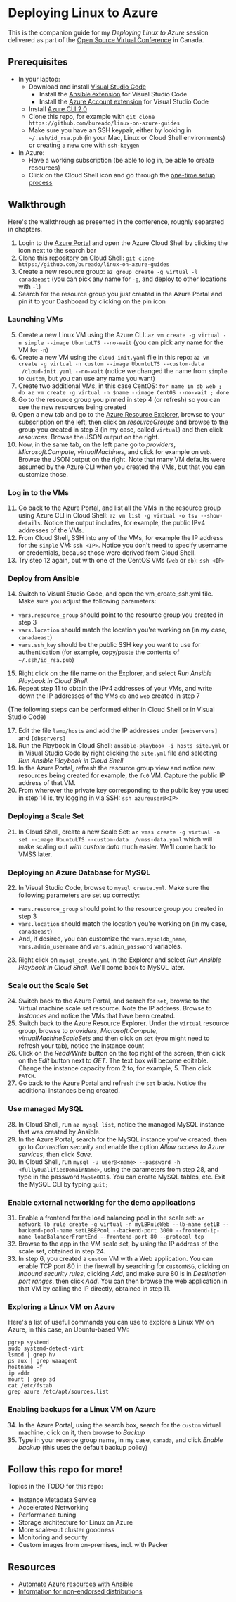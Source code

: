 # Deploying Linux to Azure

This is the companion guide for my *Deploying Linux to Azure* session delivered as part of the [Open Source Virtual Conference](https://info.microsoft.com/CA-AzureOSS-WBNR-FY19-07JUL-24-01OSS-Conference-MASTER-VIRTUAL-EVENT-PROGRAM.html) in Canada.

## Prerequisites

* In your laptop:
  * Download and install [Visual Studio Code](https://code.visualstudio.com/download)
    * Install the [Ansible extension](https://marketplace.visualstudio.com/items?itemName=vscoss.vscode-ansible) for Visual Studio Code
    * Install the [Azure Account extension](https://marketplace.visualstudio.com/items?itemName=ms-vscode.azure-account) for Visual Studio Code
  * Install [Azure CLI 2.0](https://docs.microsoft.com/en-us/cli/azure/install-azure-cli?view=azure-cli-latest)
  * Clone this repo, for example with `git clone https://github.com/bureado/linux-on-azure-guides`
  * Make sure you have an SSH keypair, either by looking in `~/.ssh/id_rsa.pub` (in your Mac, Linux or Cloud Shell environments) or creating a new one with `ssh-keygen`
* In Azure:
  * Have a working subscription (be able to log in, be able to create resources)
  * Click on the Cloud Shell icon and go through the [one-time setup process](https://docs.microsoft.com/en-us/azure/cloud-shell/quickstart)

## Walkthrough

Here's the walkthrough as presented in the conference, roughly separated in chapters.

1. Login to the [Azure Portal](https://portal.azure.com) and open the Azure Cloud Shell by clicking the icon next to the search bar
2. Clone this repository on Cloud Shell: `git clone https://github.com/bureado/linux-on-azure-guides`
3. Create a new resource group: `az group create -g virtual -l canadaeast` (you can pick any name for `-g`, and deploy to other locations with `-l`)
4. Search for the resource group you just created in the Azure Portal and pin it to your Dashboard by clicking on the pin icon

### Launching VMs

5. Create a new Linux VM using the Azure CLI: `az vm create -g virtual -n simple --image UbuntuLTS --no-wait` (you can pick any name for the VM for `-n`)
6. Create a new VM using the `cloud-init.yaml` file in this repo: `az vm create -g virtual -n custom --image UbuntuLTS --custom-data ./cloud-init.yaml --no-wait` (notice we changed the name from `simple` to `custom`, but you can use any name you want)
7. Create two additional VMs, in this case CentOS: `for name in db web ; do az vm create -g virtual -n $name --image CentOS --no-wait ; done`
8. Go to the resource group you pinned in step 4 (or refresh) so you can see the new resources being created
9. Open a new tab and go to the [Azure Resource Explorer](https://resources.azure.com), browse to your subscription on the left, then click on _resourceGroups_ and browse to the group you created in step 3 (in my case, called `virtual`) and then click _resources_. Browse the JSON output on the right.
10. Now, in the same tab, on the left pane go to _providers_, _Microsoft.Compute_, _virtualMachines_, and click for example on `web`. Browse the JSON output on the right. Note that many VM defaults were assumed by the Azure CLI when you created the VMs, but that you can customize those.

### Log in to the VMs

11. Go back to the Azure Portal, and list all the VMs in the resource group using Azure CLI in Cloud Shell: `az vm list -g virtual -o tsv --show-details`. Notice the output includes, for example, the public IPv4 addresses of the VMs.
12. From Cloud Shell, SSH into any of the VMs, for example the IP address for the `simple` VM: `ssh <IP>`. Notice you don't need to specify username or credentials, because those were derived from Cloud Shell.
13. Try step 12 again, but with one of the CentOS VMs (`web` or `db`): `ssh <IP>`

### Deploy from Ansible

14. Switch to Visual Studio Code, and open the vm_create_ssh.yml file. Make sure you adjust the following parameters:
  * `vars.resource_group` should point to the resource group you created in step 3
  * `vars.location` should match the location you're working on (in my case, `canadaeast`)
  * `vars.ssh_key` should be the public SSH key you want to use for authentication (for example, copy/paste the contents of `~/.ssh/id_rsa.pub`)
15. Right click on the file name on the Explorer, and select _Run Ansible Playbook in Cloud Shell_.
16. Repeat step 11 to obtain the IPv4 addresses of your VMs, and write down the IP addresses of the VMs `db` and `web` created in step 7

(The following steps can be performed either in Cloud Shell or in Visual Studio Code)

17. Edit the file `lamp/hosts` and add the IP addresses under `[webservers]` and `[dbservers]`
18. Run the Playbook in Cloud Shell: `ansible-playbook -i hosts site.yml` or in Visual Studio Code by right clicking the `site.yml` file and selecting _Run Ansible Playbook in Cloud Shell_
19. In the Azure Portal, refresh the resource group view and notice new resources being created for example, the `fc0` VM. Capture the public IP address of that VM.
20. From wherever the private key corresponding to the public key you used in step 14 is, try logging in via SSH: `ssh azureuser@<IP>`

### Deploying a Scale Set

21. In Cloud Shell, create a new Scale Set: `az vmss create -g virtual -n set --image UbuntuLTS --custom-data ./vmss-data.yaml` which will make scaling out _with custom data_ much easier. We'll come back to VMSS later.

### Deploying an Azure Database for MySQL

22. In Visual Studio Code, browse to `mysql_create.yml`. Make sure the following parameters are set up correctly:
  * `vars.resource_group` should point to the resource group you created in step 3
  * `vars.location` should match the location you're working on (in my case, `canadaeast`)
  * And, if desired, you can customize the `vars.mysqldb_name`, `vars.admin_username` and `vars.admin_password` variables.
23. Right click on `mysql_create.yml` in the Explorer and select _Run Ansible Playbook in Cloud Shell_. We'll come back to MySQL later.

### Scale out the Scale Set

24. Switch back to the Azure Portal, and search for `set`, browse to the Virtual machine scale set resource. Note the IP address. Browse to *Instances* and notice the VMs that have been created.
25. Switch back to the Azure Resource Explorer. Under the `virtual` resource group, browse to _providers_, _Microsoft.Compute_, _virtualMachineScaleSets_ and then click on `set` (you might need to refresh your tab), notice the instance count
26. Click on the _Read/Write_ button on the top right of the screen, then click on the _Edit_ button next to _GET_. The text box will become editable. Change the instance capacity from 2 to, for example, 5. Then click `PATCH`.
27. Go back to the Azure Portal and refresh the `set` blade. Notice the additional instances being created.

### Use managed MySQL

28. In Cloud Shell, run `az mysql list`, notice the managed MySQL instance that was created by Ansible.
29. In the Azure Portal, search for the MySQL instance you've created, then go to _Connection security_ and enable the option _Allow access to Azure services_, then click _Save_.
30. In Cloud Shell, run `mysql -u user@<name> --password -h <fullyQualifiedDomainName>`, using the parameters from step 28, and type in the password `Maple001$`. You can create MySQL tables, etc. Exit the MySQL CLI by typing `quit;`

### Enable external networking for the demo applications

31. Enable a frontend for the load balancing pool in the scale set: `az network lb rule create -g virtual -n myLBRuleWeb --lb-name setLB --backend-pool-name setLBBEPool --backend-port 3000 --frontend-ip-name loadBalancerFrontEnd --frontend-port 80 --protocol tcp`
32. Browse to the app in the VM scale set, by using the IP address of the scale set, obtained in step 24.
33. In step 6, you created a `custom` VM with a Web application. You can enable TCP port 80 in the firewall by searching for `customNSG`, clicking on _Inbound security rules_, clicking _Add_, and make sure 80 is in _Destination port ranges_, then click _Add_. You can then browse the web application in that VM by calling the IP directly, obtained in step 11.

### Exploring a Linux VM on Azure

Here's a list of useful commands you can use to explore a Linux VM on Azure, in this case, an Ubuntu-based VM:

    pgrep systemd
    sudo systemd-detect-virt
    lsmod | grep hv
    ps aux | grep waaagent
    hostname -f
    ip addr
    mount | grep sd
    cat /etc/fstab
    grep azure /etc/apt/sources.list

### Enabling backups for a Linux VM on Azure

34. In the Azure Portal, using the search box, search for the `custom` virtual machine, click on it, then browse to _Backup_
35. Type in your resorce group name, in my case, `canada`, and click _Enable backup_ (this uses the default backup policy)

## Follow this repo for more!

Topics in the TODO for this repo:

* Instance Metadata Service
* Accelerated Networking
* Performance tuning
* Storage architecture for Linux on Azure
* More scale-out cluster goodness
* Monitoring and security
* Custom images from on-premises, incl. with Packer

## Resources

* [Automate Azure resources with Ansible](https://channel9.msdn.com/Shows/Azure-Friday/Automate-Azure-Resources-with-Ansible)
* [Information for non-endorsed distributions](https://docs.microsoft.com/en-us/azure/virtual-machines/linux/create-upload-generic)

